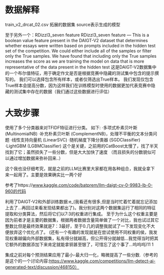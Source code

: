 



# 数据解释
train_v2_drcat_02.csv  拓展的数据集 source表示生成的模型

至于另外一个：RDizzl3_seven feature
RDizzl3_seven feature — This is a boolean value feature present in the DAIGT-V2 dataset that determines whether essays 
were written based on prompts included in the hidden test set of the competition. 
We could either include all of the samples or filter only the True samples.
We have found that including only the True samples increases the score as we are training the model on data that is more
representative of the data present in the hidden test
这是DAIGT-V2数据集中的一个布尔值特征，用于确定作文是否是根据竞赛中隐藏的测试集中包含的提示撰写的。
我们可以选择包含所有样本，或者仅筛选出True样本。
我们发现仅包含True样本会提高分数，因为这样我们在训练模型时使用的数据更加代表竞赛中隐藏的测试集中存在的数据（我们通过这些数据进行评估）





# 大致步骤




使用了多个分类器来对TFIDF特征进行分类。
如下:
·多项式朴素贝叶斯 (MultinomialNB)
·补充朴素贝叶斯 (ComplementNB)，处理不平衡的文本分类问题
·线性支持向量机 (LinearSVC)
·随机梯度下降分类器 (SGDClassifier)
·LightGBM (LGBMClassifier) 这个是关键，之前用的CatBoost太慢了，找了半天找到了它；虽然损失了一些分数，但是大大加快了速度
（而且损失的分数貌似可以通过增加数据来弥补回来..）


这个我也没仔细考究，就是之前的LLM比赛里大家都在用各种组合，我就全拿下来一起用了。主要是效果确实比一两个好

参考了https://www.kaggle.com/code/batprem/llm-daigt-cv-0-9983-lb-0-960的代码 



利用了DAIGT-V2和外部训练数据:e_(我看还有很多,但是当时忙着忙着就忘记添加上去了...再回过来看发现结果都出了)。我分别对这两个数据集运行了相同的特征提取和分类算法，然后将它们以7:3的权重进行集成。
至于为什么这个权重主要是因为前者才是主要的数据集，根据两者数据含量简单做了一个对比，我也试过其它整数比但是最终效果就是7：3最好，至于0.几的调整我就试了一下发现变化不大便放弃这个优化点了。
(还有一个有趣的发现就是在尝试使用不同权重的侯，我发现权重越偏向外部数据集，私有得分就越高，但公开得分就越低...我觉得当时把其它额外的数据添加下来肯定就能拿铜甚至银了，可惜忘了这个事了...呜呜呜)11
1

集成之前对每个预测结果应用了最小-最大归一化，略微提高了一些分数.（参考的是这个的一个讨论内容:https://www.kaggle.com/competitions/llm-detect-ai-generated-text/discussion/468150）



